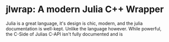 # jlwrap: A modern Julia C++ Wrapper

Julia is a great language, it's design is chic, modern, and the julia documentation is well-kept. Unlike the language however. While powerful, the C-Side of Julias C-API isn't fully documented and is 
